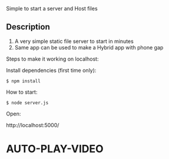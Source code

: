 Simple to start a server and Host files

Description
-----------

1. A very simple static file server to start in minutes
2. Same app can be used to make a Hybrid app with phone gap

Steps to make it working on localhost:

Install dependencies (first time only):

    $ npm install

How to start:

    $ node server.js

Open:

http://localhost:5000/
# AUTO-PLAY-VIDEO
